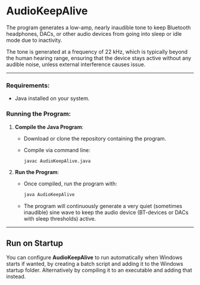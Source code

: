 # AudioKeepAlive

The program generates a low-amp, nearly inaudible tone to keep Bluetooth headphones, DACs, or other audio devices from going into sleep or idle mode due to inactivity.

The tone is generated at a frequency of 22 kHz, which is typically beyond the human hearing range, ensuring that the device stays active without any audible noise, unless external interference causes issue.

---

### Requirements:
- Java installed on your system.

### Running the Program:

1. **Compile the Java Program**:
   - Download or clone the repository containing the program.
   - Compile via command line:

     ```bash
     javac AudioKeepAlive.java
     ```

2. **Run the Program**:
   - Once compiled, run the program with:

     ```bash
     java AudioKeepAlive
     ```

   - The program will continuously generate a very quiet (sometimes inaudible) sine wave to keep the audio device (BT-devices or DACs with sleep thresholds) active.

---

## Run on Startup

You can configure **AudioKeepAlive** to run automatically when Windows starts if wanted, by creating a batch script and adding it to the Windows startup folder. 
Alternatively by compiling it to an executable and adding that instead.
